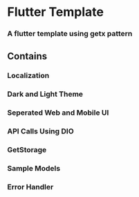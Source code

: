 # Flutter Template 

### A flutter template using getx pattern

## Contains
### Localization
### Dark and Light Theme
### Seperated Web and Mobile UI 
### API Calls Using DIO
### GetStorage
### Sample Models
### Error Handler

